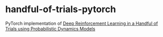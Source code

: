 # handful-of-trials-pytorch

PyTorch implementation of [Deep Reinforcement Learning in a Handful of Trials using Probabilistic Dynamics Models](https://arxiv.org/pdf/1805.12114.pdf)
